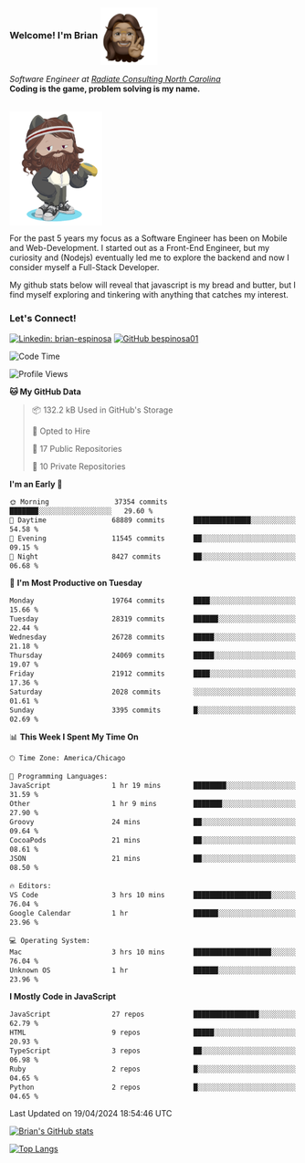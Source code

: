 ###  Welcome! I'm Brian <img align="center" src="https://github.com/bespinosa01/bespinosa01/blob/main/assets/peace-animoji.png" height="100" /></h2>
<p><em>Software Engineer at <a href="https://www.radiateconsulting.coop/north-carolina-tech-coop">Radiate Consulting North Carolina</a>
 <br/>
<!-- </br>Developer Consultant at <a href="https://codethedream.org/">Code The Dream</a> -->
</em> <b>Coding is the game, problem solving is my name.</b></p>

<br/>


 <img align="center" src="https://github.com/bespinosa01/bespinosa01/blob/main/assets/octo-me.png" height="200" /> 
 <p>
 For the past 5 years my focus as a Software Engineer has been on Mobile and Web-Development. I started out as a Front-End Engineer, but my curiosity and (Nodejs) eventually led me to explore the backend and now I consider myself a Full-Stack Developer.
</p>
<p>
 My github stats below will reveal that javascript is my bread and butter, but I find myself exploring and tinkering with anything that catches my interest. 
 </p>
 
 
### Let's Connect!

[![Linkedin: brian-espinosa](https://img.shields.io/badge/-brian--espinosa-blue?style=flat-square&logo=Linkedin&logoColor=white&link=https://www.linkedin.com/in/brian-espinosa/)](https://www.linkedin.com/in/brian-espinosa/)
[![GitHub bespinosa01](https://img.shields.io/github/followers/bespinosa01?label=follow&style=social)](https://github.com/bespinosa01)



<!--START_SECTION:waka-->
![Code Time](http://img.shields.io/badge/Code%20Time-1%2C490%20hrs%2030%20mins-blue)

![Profile Views](http://img.shields.io/badge/Profile%20Views-0-blue)

**🐱 My GitHub Data** 

> 📦 132.2 kB Used in GitHub's Storage 
 > 
> 💼 Opted to Hire
 > 
> 📜 17 Public Repositories 
 > 
> 🔑 10 Private Repositories 
 > 
**I'm an Early 🐤** 

```text
🌞 Morning                37354 commits       ███████░░░░░░░░░░░░░░░░░░   29.60 % 
🌆 Daytime                68889 commits       ██████████████░░░░░░░░░░░   54.58 % 
🌃 Evening                11545 commits       ██░░░░░░░░░░░░░░░░░░░░░░░   09.15 % 
🌙 Night                  8427 commits        ██░░░░░░░░░░░░░░░░░░░░░░░   06.68 % 
```
📅 **I'm Most Productive on Tuesday** 

```text
Monday                   19764 commits       ████░░░░░░░░░░░░░░░░░░░░░   15.66 % 
Tuesday                  28319 commits       ██████░░░░░░░░░░░░░░░░░░░   22.44 % 
Wednesday                26728 commits       █████░░░░░░░░░░░░░░░░░░░░   21.18 % 
Thursday                 24069 commits       █████░░░░░░░░░░░░░░░░░░░░   19.07 % 
Friday                   21912 commits       ████░░░░░░░░░░░░░░░░░░░░░   17.36 % 
Saturday                 2028 commits        ░░░░░░░░░░░░░░░░░░░░░░░░░   01.61 % 
Sunday                   3395 commits        █░░░░░░░░░░░░░░░░░░░░░░░░   02.69 % 
```


📊 **This Week I Spent My Time On** 

```text
🕑︎ Time Zone: America/Chicago

💬 Programming Languages: 
JavaScript               1 hr 19 mins        ████████░░░░░░░░░░░░░░░░░   31.59 % 
Other                    1 hr 9 mins         ███████░░░░░░░░░░░░░░░░░░   27.90 % 
Groovy                   24 mins             ██░░░░░░░░░░░░░░░░░░░░░░░   09.64 % 
CocoaPods                21 mins             ██░░░░░░░░░░░░░░░░░░░░░░░   08.61 % 
JSON                     21 mins             ██░░░░░░░░░░░░░░░░░░░░░░░   08.50 % 

🔥 Editors: 
VS Code                  3 hrs 10 mins       ███████████████████░░░░░░   76.04 % 
Google Calendar          1 hr                ██████░░░░░░░░░░░░░░░░░░░   23.96 % 

💻 Operating System: 
Mac                      3 hrs 10 mins       ███████████████████░░░░░░   76.04 % 
Unknown OS               1 hr                ██████░░░░░░░░░░░░░░░░░░░   23.96 % 
```

**I Mostly Code in JavaScript** 

```text
JavaScript               27 repos            ████████████████░░░░░░░░░   62.79 % 
HTML                     9 repos             █████░░░░░░░░░░░░░░░░░░░░   20.93 % 
TypeScript               3 repos             ██░░░░░░░░░░░░░░░░░░░░░░░   06.98 % 
Ruby                     2 repos             █░░░░░░░░░░░░░░░░░░░░░░░░   04.65 % 
Python                   2 repos             █░░░░░░░░░░░░░░░░░░░░░░░░   04.65 % 
```




 Last Updated on 19/04/2024 18:54:46 UTC
<!--END_SECTION:waka-->


<!--  Github STATS -->
[![Brian's GitHub stats](https://github-readme-stats.vercel.app/api?username=bespinosa01&hide=stars,contribs&count_private=true&show_icons=true)](https://github.com/anuraghazra/github-readme-stats)

[![Top Langs](https://github-readme-stats.vercel.app/api/top-langs/?username=bespinosa01&layout=compact)](https://github.com/anuraghazra/github-readme-stats)



<!--
**bespinosa01/bespinosa01** is a ✨ _special_ ✨ repository because its `README.md` (this file) appears on your GitHub profile.

Here are some ideas to get you started:

- 🔭 I’m currently working on ...
- 🌱 I’m currently learning ...
- 👯 I’m looking to collaborate on ...
- 🤔 I’m looking for help with ...
- 💬 Ask me about ...
- 📫 How to reach me: ...
- 😄 Pronouns: ...
- ⚡ Fun fact: ...
-->
